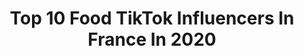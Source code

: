 ---
title: Top 10 Food TikTok Influencers In France In 2020
description: >-
  Find top food TikTok influencers in France in 2020. Most popular hashtags: #cookies #confinement #cuisine #cake.
platform: TikTok
profiles:
  - username: "teheiura_kohlanta"
    fullname: >-
      Teheiura Teahui
    location: "France"
    followers: 226392
    engagement: 994
    commentsToLikes: 0.020417
    id: ck9fykf6xb8140j787h5wj0mc
    verified: false
    hashtags: "#test, #pourtoii, #casquette, #sanstransition"
  - username: "foodhack.co"
    fullname: >-
      FOODHACK 🍔
    location: "France"
    followers: 57099
    engagement: 1118
    commentsToLikes: 0.037739
    id: ck9jyx8or66de0j78n0q2mfug
    verified: false
    hashtags: "#earthday, #instaeats, #moigamin, #yummyfood"
  - username: "melvyn.thr"
    fullname: >-
      Melvyn MAJONA
    location: "France"
    followers: 179109
    engagement: 962
    commentsToLikes: 0.016000
    id: ck9a9mau2gqy90j78wd8o5hlq
    verified: false
    hashtags: "#forypu, #lgbt, #humour, #coronavirus"
  - username: "inlack_of_food"
    fullname: >-
      Éléonore 
    location: "France"
    followers: 32541
    engagement: 955
    commentsToLikes: 0.015628
    id: ckamnwwxv6lqo0i78ebpx7vd2
    verified: false
    hashtags: "#cheese, #cookies, #veganrecipes, #porridge"
  - username: "fastandfood"
    fullname: >-
      FASTANDFOOD
    location: "France"
    followers: 3854
    engagement: 605
    commentsToLikes: 0.032456
    id: ckacbif3mhkuz0i78cd57qh3u
    verified: false
    hashtags: "#galette, #burgerking, #starbucks, #raclette"
  - username: "pereetfishrestaurant"
    fullname: >-
      Père & Fish
    location: "France"
    followers: 3870
    engagement: 761
    commentsToLikes: 0.018201
    id: cka0vlc04z1lo0i78seahyynz
    verified: false
    hashtags: "#child, #cabillaud, #aioli, #comedy"
  - username: "annejenniferc"
    fullname: >-
      Anne Jennifer
    location: "France"
    followers: 3083
    engagement: 555
    commentsToLikes: 0.024157
    id: ck9000sdd9pb20j78mhxa06n6
    verified: false
    hashtags: "#quad, #bretagne, #cancale, #glutenfree"
  - username: "lespepitesdecloe"
    fullname: >-
      Cloé
    location: "France"
    followers: 14829
    engagement: 959
    commentsToLikes: 0.005196
    id: ck9k5xqbmyk340j78u93cizjw
    verified: false
    hashtags: "#cakedesign, #chocolat, #summer, #foodporn"
  - username: "iremfit"
    fullname: >-
      Irem An
    location: "France"
    followers: 23540
    engagement: 565
    commentsToLikes: 0.008094
    id: ck9v916l3c3f20j78itxrh99b
    verified: false
    hashtags: "#foruyoupage, #meal, #viral, #bars"
  - username: "ludogarcon"
    fullname: >-
      Ludovic Garçon
    location: "France"
    followers: 151474
    engagement: 264
    commentsToLikes: 0.010197
    id: ck8f78bvi2w000j787hkz8hbj
    verified: false
    hashtags: "#paris, #ptitcon, #cheese, #dance"
---